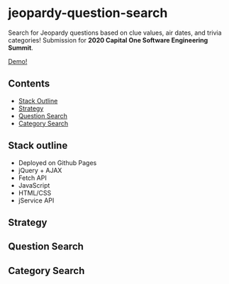 # jeopardy-question-search
Search for Jeopardy questions based on clue values, air dates, and trivia categories!
Submission for **2020 Capital One Software Engineering Summit**.

[Demo!](https://raymondzouu.github.io/jeopardy/)

## Contents
- [Stack Outline](#stack-outline)
- [Strategy](#strategy)
- [Question Search](#question-search)
- [Category Search](#category-search)

## Stack outline
* Deployed on Github Pages
* jQuery + AJAX
* Fetch API
* JavaScript
* HTML/CSS
* jService API

## Strategy

## Question Search

## Category Search



